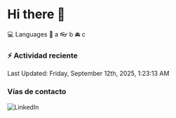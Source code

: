 # Hi there 👋

:computer: Languages
:pencil: a
:eyeglasses: b
:oncoming_automobile: c

### :zap: Actividad reciente
<!--RECENT_ACTIVITY:start-->
<!--RECENT_ACTIVITY:end-->
<!--RECENT_ACTIVITY:last_update-->
Last Updated: Friday, September 12th, 2025, 1:23:13 AM
<!--RECENT_ACTIVITY:last_update_end-->

### Vías de contacto

![LinkedIn](https://www.linkedin.com/in/irving-hernández-226846205/)
